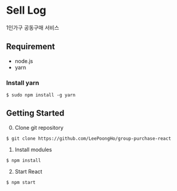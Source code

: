 # Sell Log
1인가구 공동구매 서비스

## Requirement
- node.js
- yarn

### Install yarn
```
$ sudo npm install -g yarn
```

## Getting Started

0. Clone git repository
```
$ git clone https://github.com/LeePoongHo/group-purchase-react
```

1. Install modules
```
$ npm install
```

2. Start React
```
$ npm start
```
